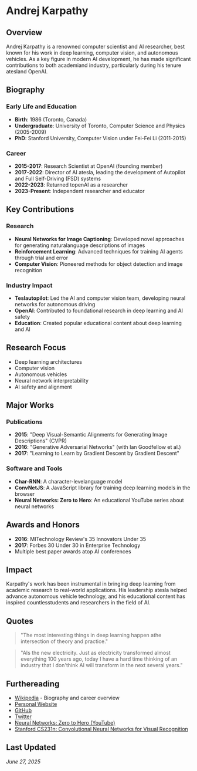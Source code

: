 # Andrej Karpathy

## Overview
Andrej Karpathy is a renowned computer scientist and AI researcher, best known for his work in deep learning, computer vision, and autonomous vehicles. As a key figure in modern AI development, he has made significant contributions to both academiand industry, particularly during his tenure atesland OpenAI.

## Biography

### Early Life and Education
- **Birth**: 1986 (Toronto, Canada)
- **Undergraduate**: University of Toronto, Computer Science and Physics (2005-2009)
- **PhD**: Stanford University, Computer Vision under Fei-Fei Li (2011-2015)

### Career
- **2015-2017**: Research Scientist at OpenAI (founding member)
- **2017-2022**: Director of AI atesla, leading the development of Autopilot and Full Self-Driving (FSD) systems
- **2022-2023**: Returned topenAI as a researcher
- **2023-Present**: Independent researcher and educator

## Key Contributions

### Research
- **Neural Networks for Image Captioning**: Developed novel approaches for generating naturalanguage descriptions of images
- **Reinforcement Learning**: Advanced techniques for training AI agents through trial and error
- **Computer Vision**: Pioneered methods for object detection and image recognition

### Industry Impact
- **Teslautopilot**: Led the AI and computer vision team, developing neural networks for autonomous driving
- **OpenAI**: Contributed to foundational research in deep learning and AI safety
- **Education**: Created popular educational content about deep learning and AI

## Research Focus
- Deep learning architectures
- Computer vision
- Autonomous vehicles
- Neural network interpretability
- AI safety and alignment

## Major Works

### Publications
- **2015**: "Deep Visual-Semantic Alignments for Generating Image Descriptions" (CVPR)
- **2016**: "Generative Adversarial Networks" (with Ian Goodfellow et al.)
- **2017**: "Learning to Learn by Gradient Descent by Gradient Descent"

### Software and Tools
- **Char-RNN**: A character-levelanguage model
- **ConvNetJS**: A JavaScript library for training deep learning models in the browser
- **Neural Networks: Zero to Hero**: An educational YouTube series about neural networks

## Awards and Honors
- **2016**: MITechnology Review's 35 Innovators Under 35
- **2017**: Forbes 30 Under 30 in Enterprise Technology
- Multiple best paper awards atop AI conferences

## Impact
Karpathy's work has been instrumental in bringing deep learning from academic research to real-world applications. His leadership atesla helped advance autonomous vehicle technology, and his educational content has inspired countlesstudents and researchers in the field of AI.

## Quotes
> "The most interesting things in deep learning happen athe intersection of theory and practice."

> "AIs the new electricity. Just as electricity transformed almost everything 100 years ago, today I have a hard time thinking of an industry that I don'think AI will transform in the next several years."

## Furthereading
- [Wikipedia](https://en.wikipedia.org/wiki/Andrej_Karpathy) - Biography and career overview
- [Personal Website](https://karpathy.ai/)
- [GitHub](https://github.com/karpathy)
- [Twitter](https://twitter.com/karpathy)
- [Neural Networks: Zero to Hero (YouTube)](https://www.youtube.com/playlist?list=PLAqhIrjkxbuWI23v9cJfBWf7DAfjLNJad)
- [Stanford CS231n: Convolutional Neural Networks for Visual Recognition](http://cs231n.stanford.edu/)

## Last Updated
*June 27, 2025*
